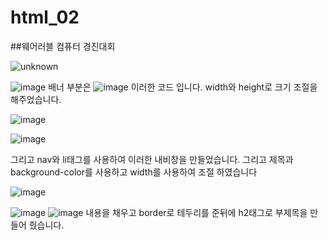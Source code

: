 # html_02

##웨어러블 컴퓨터 경진대회

![unknown](https://user-images.githubusercontent.com/93520535/172751369-0b837243-3fc5-42f2-92b8-678d5a9c8e5f.png)

![image](https://user-images.githubusercontent.com/93520535/172751489-59ef1346-92a7-4ea8-b88e-0d86ea94b889.png)
배너 부분은 
![image](https://user-images.githubusercontent.com/93520535/172751529-b8335857-e974-4629-b06b-fcac95f55781.png)
이러한 코드 입니다. width와 height로 크기 조절을 해주었습니다.

![image](https://user-images.githubusercontent.com/93520535/172751645-c2ea02d7-5ab6-4a40-9b11-bb46e280570e.png)

![image](https://user-images.githubusercontent.com/93520535/172751882-fd8f35d5-af01-43ef-9bb8-8578b1bb7a3a.png)

그리고 nav와 li태그를 사용하여 이러한 내비창을 만들었습니다.
그리고 제목과 background-color를 사용하고 width를 사용하여 조절 하였습니다

![image](https://user-images.githubusercontent.com/93520535/172751858-04bac973-4d3e-407b-9024-404e92f0c211.png)

![image](https://user-images.githubusercontent.com/93520535/172751920-03669eb3-251b-4639-b982-f28cb9bf9f3a.png)
![image](https://user-images.githubusercontent.com/93520535/172751955-18a499b2-4f9e-4f42-96c8-5ecd55c3bdce.png)
내용을 채우고 border로 테두리를 준뒤에 h2태그로 부제목을 만들어 줬습니다.









